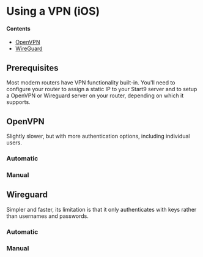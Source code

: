 # Using a VPN (iOS)

#### Contents
- [OpenVPN](#openvpn)
- [WireGuard](#wireguard)

## Prerequisites
Most modern routers have VPN functionality built-in. You'll need to configure your router to assign a static IP to your Start9 server and to setup a OpenVPN or Wireguard server on your router, depending on which it supports.

## OpenVPN

Slightly slower, but with more authentication options, including individual users.

### Automatic
### Manual


## Wireguard

Simpler and faster, its limitation is that it only authenticates with keys rather than usernames and passwords.


### Automatic
### Manual